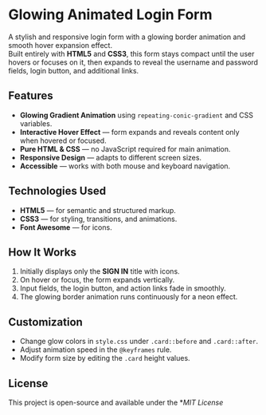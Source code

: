 # Glowing Animated Login Form
A stylish and responsive login form with a glowing border animation and smooth hover expansion effect.  
Built entirely with **HTML5** and **CSS3**, this form stays compact until the user hovers or focuses on it, then expands to reveal the username and password fields, login button, and additional links.

## Features
- **Glowing Gradient Animation** using `repeating-conic-gradient` and CSS variables.
- **Interactive Hover Effect** — form expands and reveals content only when hovered or focused.
- **Pure HTML & CSS** — no JavaScript required for main animation.
- **Responsive Design** — adapts to different screen sizes.
- **Accessible** — works with both mouse and keyboard navigation.

## Technologies Used
- **HTML5** — for semantic and structured markup.
- **CSS3** — for styling, transitions, and animations.
- **Font Awesome** — for icons.

## How It Works
1. Initially displays only the **SIGN IN** title with icons.
2. On hover or focus, the form expands vertically.
3. Input fields, the login button, and action links fade in smoothly.
4. The glowing border animation runs continuously for a neon effect.

## Customization
- Change glow colors in `style.css` under `.card::before` and `.card::after`.
- Adjust animation speed in the `@keyframes` rule.
- Modify form size by editing the `.card` height values.

## License
This project is open-source and available under the **MIT License*
